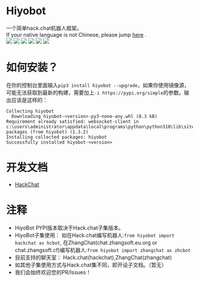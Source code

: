 # Hiyobot
一个简单hack.chat机器人框架。    
If your native language is not Chinese, please jump [here](https://deepl.com/) .     
<img src="https://img.shields.io/badge/Powered%20By-Python-blue.svg"></img> <img src="https://img.shields.io/badge/Powered%20By-websocket_client-blue.svg"></img> <img src="https://img.shields.io/badge/Document%20version-0.0.3-green.svg"></img> <img src="https://img.shields.io/pypi/v/hiyobot"></img> <img src="https://github.com/Hiyoteam/hiyobot/actions/workflows/python-publish.yml/badge.svg"></img> <img src="https://static.pepy.tech/personalized-badge/hiyobot?period=total&units=international_system&left_color=grey&right_color=blue&left_text=pypi%20downloads"></img>  


# 如何安装？
在你的控制台里面输入`pip3 install hiyobot --upgrade`，如果你使用镜像源，可能无法获取到最新的构建，需要加上`-i https://pypi.org/simple`的参数。输出应该是这样的：
```
Collecting hiyobot
  Downloading hiyobot-<version>-py3-none-any.whl (8.3 kB)
Requirement already satisfied: websocket-client in c:\users\administrator\appdata\local\programs\python\python310\lib\site-packages (from hiyobot) (1.3.2)
Installing collected packages: hiyobot
Successfully installed hiyobot-<version>
```
# 开发文档
 - [HackChat](HC_DOC.md)

# 注释
 - HiyoBot PYPI版本取决于Hack.chat子集版本。
 - HiyoBot子集使用： 如在Hack.chat编写机器人:`from hiyobot import hackchat as hcbot`, 在ZhangChat(chat.zhangsoft.eu.org or chat.zhangsoft.cf)编写机器人:`from hiyobot import zhangchat as zhcbot`
 - 目前支持的聊天室： Hack.chat(hackchat),ZhangChat(zhangchat)
 - 如其他子集使用方式与Hack.chat集不同，即开设子文档。（暂无）
 - 我们会始终欢迎您的PR/Issues！
